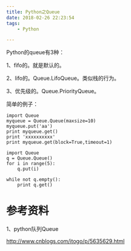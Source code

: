 ```yaml
---
title: Python之Queue
date: 2018-02-26 22:23:54
tags:
	- Python

---
```




Python的queue有3种：

1、fifo的。就是默认的。

2、lifo的。Queue.LifoQueue。类似栈的行为。

3、优先级的。Queue.PriorityQueue。



简单的例子：

```
import Queue
myqueue = Queue.Queue(maxsize=10)
myqueue.put('aa')
print myqueue.get()
print 'xxxxxxxxxx'
print myqueue.get(block=True,timeout=1)
```

```
import Queue
q = Queue.Queue()
for i in range(5):
    q.put(i)

while not q.empty():
    print q.get()
```



# 参考资料

1、python队列Queue

http://www.cnblogs.com/itogo/p/5635629.html